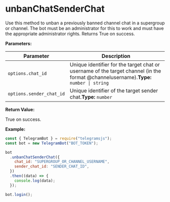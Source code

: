 # unbanChatSenderChat

Use this method to unban a previously banned channel chat in a supergroup or channel. The bot must be an administrator for this to work and must have the appropriate administrator rights. Returns True on success.

**Parameters:**

| Parameter                | Description                                                                                                                           |
| ------------------------ | ------------------------------------------------------------------------------------------------------------------------------------- |
| `options.chat_id`        | Unique identifier for the target chat or username of the target channel (in the format @channelusername).**Type:** `number \| string` |
| `options.sender_chat_id` | Unique identifier of the target sender chat.**Type:** `number`                                                                        |

**Return Value:**

True on success.

**Example:**

```javascript
const { TelegramBot } = require("telegramsjs");
const bot = new TelegramBot("BOT_TOKEN");

bot
  .unbanChatSenderChat({
    chat_id: "SUPERGROUP_OR_CHANNEL_USERNAME",
    sender_chat_id: "SENDER_CHAT_ID",
  })
  .then((data) => {
    console.log(data);
  });

bot.login();
```

